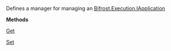 Defines a manager for managing an [Bifrost.Execution.IApplication](Bifrost.Execution.IApplication)

**Methods**

[Get](Bifrost.Execution.IApplicationManager.Get)


[Set](Bifrost.Execution.IApplicationManager.Set)
